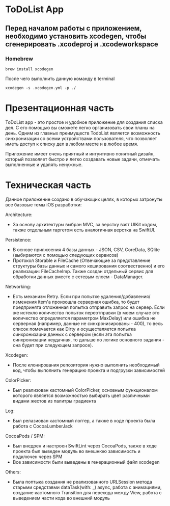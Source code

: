 #  ToDoList App
<h2>Перед началом работы с приложением, необходимо установить xcodegen, чтобы сгенерировать .xcodeproj и .xcodeworkspace</h2>

### Homebrew
```
brew install xcodegen
```

После чего выполнить данную команду в terminal
```
xcodegen -s .xcodegen.yml -p ./   
```

<h1>Презентационная часть</h1>

ToDoList app - это простое и удобное приложение для создания списка дел. С его помощью вы сможете легко организовать свои планы на день. Одним из главных преимуществ TodoList является возможность синхронизации со всеми устройствами пользователя, что позволяет иметь доступ к списку дел в любом месте и в любое время.

Приложение имеет очень приятный и интуитивно понятный дизайн, который позволяет быстро и легко создавать новые задачи, отмечать выполненные и удалять ненужные.

<h1>Техническая часть</h1>

Данное приложение создано в обучающих целях, в которых затронуты все базовые темы iOS разработки:

Architecture:
- За основу архитектуры выбран MVC, за верстку взят UIKit кодом, также отдельным таргетом есть аналогичная верстка на SwiftUI.

Persistence:
- В основе прилжоения 4 базы данных - JSON, CSV, CoreData, SQlite (выбираются с помощью следующих сервисов)
- Протокол Storable и FileCache (Отвечающие за представление структуры базы данных и самого кеширования соотвественно) и его реализации: FileCacheImp. Также создан отдельный сервис для обработки данных вместе с сетевым слоем - DataManager.

Networking:
- Есть механизм Retry. Если при попытке удаления/добавления/изменения item'а произошла серверная ошибка, то будет предпринята отложенная попытка отправить запрос на сервер. Если же истекло количество попыток переотправки (в моем случае это количество определяется параметром MaxDelay) или ошибка не серверная (например, данные не синхронизированы - 400), то весь список помечается как Dirty и осуществляется попытка синхронизации данных с сервером (если эта попытка синхронизации неудачная, то дальше по логике основного задания - она будет при следующем запросе). 

Xcodegen:
- После клонирования репозитория нужно выполнить необходимый код, чтобы выполнить генерацию проекта и подгрузки зависимостей

ColorPicker:
- Был реализован кастомный ColorPicker, основным функционалом которого является возможностью выбирать цвет различными видами жестов из палитры градиента

Log: 
- Был релазиован кастомный логгер, а также в ходе проекта была работа с CocoaLumberJack

CocoaPods / SPM:
- Был внедрен и настроен SwiftLint через CocoaPods, также в ходе проекта был выведен модуль во внешнюю зависимость и подключен через SPM
- Все зависимости были выведены в генерационный файл xcodegen

Others: 
- Была поптыка создания не реализованного URLSession метода старыми средставми dataTask(with: _) async, работа с анимациями, создание кастомного Transition для перехода между View, работа с выведением части кода во внешний модуль
